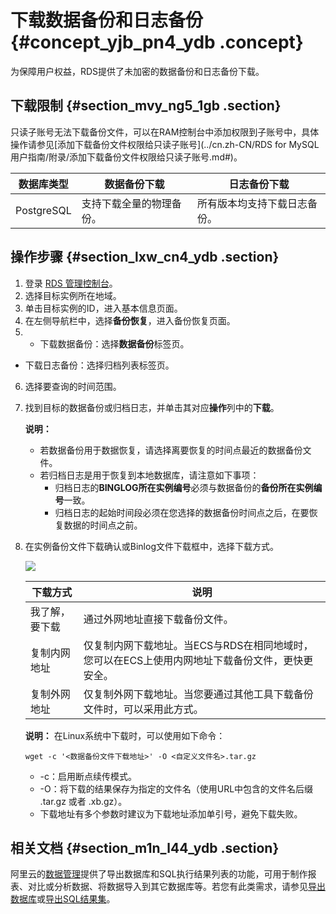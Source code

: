 # 下载数据备份和日志备份 {#concept_yjb_pn4_ydb .concept}

为保障用户权益，RDS提供了未加密的数据备份和日志备份下载。

## 下载限制 {#section_mvy_ng5_1gb .section}

只读子账号无法下载备份文件，可以在RAM控制台中添加权限到子账号中，具体操作请参见[添加下载备份文件权限给只读子账号](../cn.zh-CN/RDS for MySQL用户指南/附录/添加下载备份文件权限给只读子账号.md#)。

|数据库类型|数据备份下载|日志备份下载|
|-----|------|------|
|PostgreSQL|支持下载全量的物理备份。|所有版本均支持下载日志备份。|

## 操作步骤 {#section_lxw_cn4_ydb .section}

1.  登录 [RDS 管理控制台](https://rds.console.aliyun.com/)。
2.  选择目标实例所在地域。
3.  单击目标实例的ID，进入基本信息页面。
4.  在左侧导航栏中，选择**备份恢复**，进入备份恢复页面。
5.  -   下载数据备份：选择**数据备份**标签页。
-   下载日志备份：选择归档列表标签页。
6.  选择要查询的时间范围。
7.  找到目标的数据备份或归档日志，并单击其对应**操作**列中的**下载**。

    **说明：** 

    -   若数据备份用于数据恢复，请选择离要恢复的时间点最近的数据备份文件。
    -   若归档日志是用于恢复到本地数据库，请注意如下事项：
        -   归档日志的**BINGLOG所在实例编号**必须与数据备份的**备份所在实例编号**一致。
        -   归档日志的起始时间段必须在您选择的数据备份时间点之后，在要恢复数据的时间点之前。
8.  在实例备份文件下载确认或Binlog文件下载框中，选择下载方式。

    ![](http://static-aliyun-doc.oss-cn-hangzhou.aliyuncs.com/assets/img/7966/15446837596231_zh-CN.png)

    |下载方式|说明|
    |----|--|
    |我了解，要下载|通过外网地址直接下载备份文件。|
    |复制内网地址|仅复制内网下载地址。当ECS与RDS在相同地域时，您可以在ECS上使用内网地址下载备份文件，更快更安全。|
    |复制外网地址|仅复制外网下载地址。当您要通过其他工具下载备份文件时，可以采用此方式。|

    **说明：** 在Linux系统中下载时，可以使用如下命令：

    ```
    wget -c '<数据备份文件下载地址>' -O <自定义文件名>.tar.gz
    ```

    -   -c：启用断点续传模式。
    -   -O：将下载的结果保存为指定的文件名（使用URL中包含的文件名后缀 .tar.gz 或者 .xb.gz）。
    -   下载地址有多个参数时建议为下载地址添加单引号，避免下载失败。

## 相关文档 {#section_m1n_l44_ydb .section}

阿里云的[数据管理](https://help.aliyun.com/document_detail/47550.html)提供了导出数据库和SQL执行结果列表的功能，可用于制作报表、对比或分析数据、将数据导入到其它数据库等。若您有此类需求，请参见[导出数据库](https://help.aliyun.com/document_detail/47665.html)或[导出SQL结果集](https://help.aliyun.com/document_detail/47666.html)。

